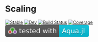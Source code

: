 # Scaling

[![Stable](https://img.shields.io/badge/docs-stable-blue.svg)](https://maltepuetz.github.io/Scaling.jl/stable/)
[![Dev](https://img.shields.io/badge/docs-dev-blue.svg)](https://maltepuetz.github.io/Scaling.jl/dev/)
[![Build Status](https://github.com/maltepuetz/Scaling.jl/actions/workflows/CI.yml/badge.svg?branch=main)](https://github.com/maltepuetz/Scaling.jl/actions/workflows/CI.yml?query=branch%3Amain)
[![Coverage](https://codecov.io/gh/maltepuetz/Scaling.jl/branch/main/graph/badge.svg)](https://codecov.io/gh/maltepuetz/Scaling.jl)
[![Aqua](https://raw.githubusercontent.com/JuliaTesting/Aqua.jl/master/badge.svg)](https://github.com/JuliaTesting/Aqua.jl)
